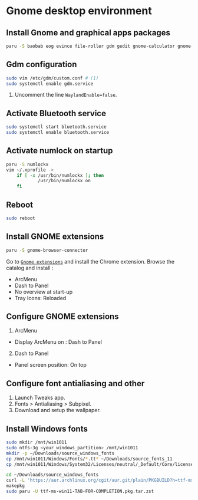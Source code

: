 # Gnome desktop environment

## Install Gnome and graphical apps packages
```sh
paru -S baobab eog evince file-roller gdm gedit gnome-calculator gnome-characters gnome-control-center gnome-disk-utility gnome-font-viewer gnome-logs gnome-screenshot flameshot gnome-session gnome-settings-daemon gnome-shell gnome-shell-extensions gnome-system-monitor gnome-tweaks gnome-menus gvfs gvfs-google gvfs-smb mutter nautilus sushi dconf-editor google-chrome
```

## Gdm configuration
```sh
sudo vim /etc/gdm/custom.conf # (1)
sudo systemctl enable gdm.service
```

1. Uncomment the line `WaylandEnable=false`.

## Activate Bluetooth service
```sh
sudo systemctl start bluetooth.service
sudo systemctl enable bluetooth.service
```

## Activate numlock on startup
```sh
paru -S numlockx
vim ~/.xprofile ->
    if [ -x /usr/bin/numlockx ]; then
            /usr/bin/numlockx on
    fi
```

## Reboot
```sh
sudo reboot
```

## Install GNOME extensions
```sh
paru -S gnome-browser-connector
```

Go to [`Gnome extensions`](https://extensions.gnome.org/) and install the Chrome extension.
Browse the catalog and install :
- ArcMenu
- Dash to Panel
- No overview at start-up
- Tray Icons: Reloaded

## Configure GNOME extensions
1. ArcMenu
- Display ArcMenu on : Dash to Panel

2. Dash to Panel
- Panel screen position: On top

## Configure font antialiasing and other
1. Launch Tweaks app.
2. Fonts > Antialiasing > Subpixel.
3. Download and setup the wallpaper.

## Install Windows fonts
```sh
sudo mkdir /mnt/win1011
sudo ntfs-3g <your_windows_partition> /mnt/win1011
mkdir -p ~/Downloads/source_windows_fonts
cp /mnt/win1011/Windows/Fonts/*.tt* ~/Downloads/source_fonts_11
cp /mnt/win1011/Windows/System32/Licenses/neutral/_Default/Core/license.rtf ~/Downloads/source_fonts_11

cd ~/Downloads/source_windows_fonts
curl -L 'https://aur.archlinux.org/cgit/aur.git/plain/PKGBUILD?h=ttf-ms-win11' -o PKGBUILD
makepkg
sudo paru -U ttf-ms-win11-TAB-FOR-COMPLETION.pkg.tar.zst
```
